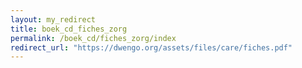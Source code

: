 ```yaml
---
layout: my_redirect
title: boek_cd_fiches_zorg
permalink: /boek_cd/fiches_zorg/index
redirect_url: "https://dwengo.org/assets/files/care/fiches.pdf"
---
```

